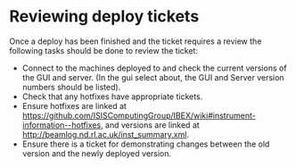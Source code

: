 # Reviewing deploy tickets

Once a deploy has been finished and the ticket requires a review the following tasks should be done to review the ticket:

- Connect to the machines deployed to and check the current versions of the GUI and server. (In the gui select about, the GUI and Server version numbers should be listed).
- Check that any hotfixes have appropriate tickets.
- Ensure hotfixes are linked at https://github.com/ISISComputingGroup/IBEX/wiki#instrument-information--hotfixes, and versions are linked at http://beamlog.nd.rl.ac.uk/inst_summary.xml.
- Ensure there is a ticket for demonstrating changes between the old version and the newly deployed version.